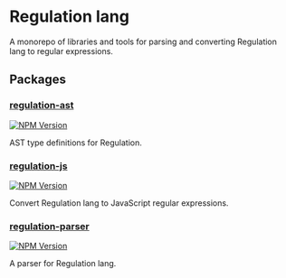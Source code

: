 # Regulation lang

A monorepo of libraries and tools for parsing and converting Regulation lang to
regular expressions.

## Packages

### [regulation-ast](https://github.com/cameronhunter/regulation/tree/master/packages/regulation-ast)
[![NPM Version](https://img.shields.io/npm/v/regulation-ast.svg)](https://npmjs.org/package/regulation-ast)

AST type definitions for Regulation.

### [regulation-js](https://github.com/cameronhunter/regulation/tree/master/packages/regulation-js)
[![NPM Version](https://img.shields.io/npm/v/regulation-js.svg)](https://npmjs.org/package/regulation-js)

Convert Regulation lang to JavaScript regular expressions.

### [regulation-parser](https://github.com/cameronhunter/regulation/tree/master/packages/regulation-parser)
[![NPM Version](https://img.shields.io/npm/v/regulation-parser.svg)](https://npmjs.org/package/regulation-parser)

A parser for Regulation lang.
